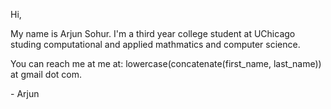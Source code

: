 Hi,

My name is Arjun Sohur.  I'm a third year college student at UChicago studing computational and applied mathmatics and computer science.

You can reach me at me at: lowercase(concatenate(first_name, last_name)) at gmail dot com.


\- Arjun


